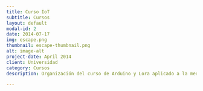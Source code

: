 ```yaml
---
title: Curso IoT
subtitle: Cursos
layout: default
modal-id: 2
date: 2014-07-17
img: escape.png
thumbnail: escape-thumbnail.png
alt: image-alt
project-date: April 2014
client: Universidad
category: Cursos
description: Organización del curso de Arduino y Lora aplicado a la medición de contaminación del aire y lumínica.

---
```


